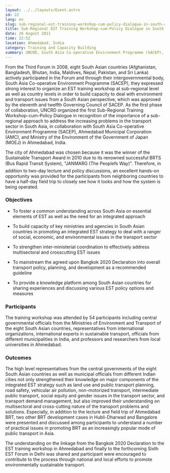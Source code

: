 ```yaml
---
layout: ../../layouts/Event.astro
id: 22
lang: en
slug: sub-regional-est-training-workshop-cum-policy-dialogue-in-south-asia-ea1b
title: Sub-Regional EST Training Workshop-cum-Policy Dialogue in South Asia
date: 26 August 2011
time: 22:52
location: Ahmedabad, India
category: Training and Capacity Building
summary: UNCRD, South Asia Co-operative Environment Programme (SACEP), Ahmedabad Municipal Corporation (AMC), and Ministry of the Environment of the Government of Japan (MOEJ) co-organized the first Sub-Regional EST Training Workshop-cum-Policy Dialogue in South Asia, from 26 to 28 August 2011 in Ahmedabad, India.
---
```

From the Third Forum in 2008, eight South Asian countries (Afghanistan, Bangladesh, Bhutan, India, Maldives, Nepal, Pakistan, and Sri Lanka) actively participated in the Forum and through their intergovernmental body, South Asia Co-operative Environment Programme (SACEP), they expressed strong interest to organize an EST training workshop at sub-regional level as well as country levels in order to build capacity to deal with environment and transport issues from a South Asian perspective, which was approved by the eleventh and twelfth Governing Council of SACEP. As the first phase of collaboration, UNCRD organized the first Sub-Regional Training Workshop-cum-Policy Dialogue in recognition of the importance of a sub-regional approach to address the increasing problems in the transport sector in South Asia, in collaboration with South Asia Co-operative Environment Programme (SACEP), Ahmedabad Municipal Corporation (AMC), and Ministry of the Environment of the Government of Japan (MOEJ) in Ahmedabad, India.  
   
The city of Ahmedabad was chosen because it was the winner of the Sustainable Transport Award in 2010 due to its renowned successful BRTS (Bus Rapid Transit System), "JANMARG (The Peoplefs Way)". Therefore, in addition to two-day lecture and policy discussions, an excellent hands-on opportunity was provided for the participants from neighboring countries to have a half-day field trip to closely see how it looks and how the system is being operated.  
   
### Objectives

  
* To foster a common understanding across South Asia on essential elements of EST as well as the need for an integrated approach
  
* To build capacity of key ministries and agencies in South Asian countries in promoting an integrated EST strategy to deal with a ranger of social, economic, and environmental issues in the transport sector
  
* To strengthen inter-ministerial coordination to effectively address multisectoral and crosscutting EST issues
  
* To mainstream the agreed upon Bangkok 2020 Declaration into overall transport policy, planning, and development as a recommended guideline
  
* To provide a knowledge platform among South Asian countries for sharing experiences and discussing various EST policy options and measures

   
   
### Participants

   
The training workshop was attended by 54 participants including central governmental officials from the Ministries of Environment and Transport of the eight South Asian countries, representatives from international organizations, international experts in sustainable transport, officials from different municipalities in India, and professors and researchers from local universities in Ahmedabad.  
   
### Outcomes

   
The high level representatives from the central governments of the eight South Asian countries as well as municipal officials from different Indian cities not only strengthened their knowledge on major components of the integrated EST strategy such as land use and public transport planning, road safety, vehicular air pollution, non-motorized transport, intermediate public transport, social equity and gender issues in the transport sector, and transport demand management, but also improved their understanding on multisectoral and cross-cutting nature of the transport problems and solutions. Especially, in addition to the lecture and field trip of Ahmedabad BRT, two other BRT development cases in Hubli-Dharwad and Bangalore were presented and discussed among participants to understand a number of practical issues in promoting BRT as an increasingly popular mode of public transport in Asia.   
   
The understanding on the linkage from the Bangkok 2020 Declaration to the EST training workshop in Ahmedabad and finally to the forthcoming Sixth EST Forum in Delhi was shared and participant were encouraged to contribute to the process through national and local efforts to promote environmentally sustainable transport. 
